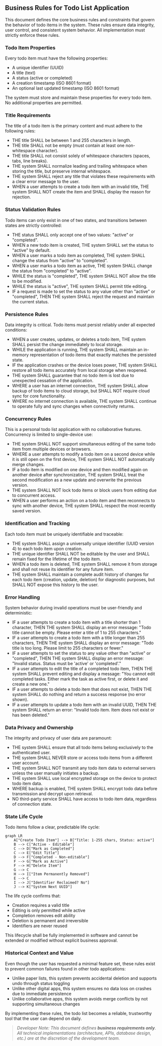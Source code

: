 ## Business Rules for Todo List Application

This document defines the core business rules and constraints that govern the behavior of todo items in the system. These rules ensure data integrity, user control, and consistent system behavior. All implementation must strictly enforce these rules.

### Todo Item Properties

Every todo item must have the following properties:

- A unique identifier (UUID)
- A title (text)
- A status (active or completed)
- A creation timestamp (ISO 8601 format)
- An optional last updated timestamp (ISO 8601 format)

The system must store and maintain these properties for every todo item. No additional properties are permitted.

### Title Requirements

The title of a todo item is the primary content and must adhere to the following rules:

- THE title SHALL be between 1 and 255 characters in length.
- THE title SHALL not be empty (must contain at least one non-whitespace character).
- THE title SHALL not consist solely of whitespace characters (spaces, tabs, line breaks).
- THE system SHALL normalize leading and trailing whitespace when storing the title, but preserve internal whitespace.
- THE system SHALL reject any title that violates these requirements with a clear error message to the user.
- WHEN a user attempts to create a todo item with an invalid title, THE system SHALL NOT create the item and SHALL display the reason for rejection.

### Status Validation Rules

Todo items can only exist in one of two states, and transitions between states are strictly controlled:

- THE status SHALL only accept one of two values: "active" or "completed".
- WHEN a new todo item is created, THE system SHALL set the status to "active" by default.
- WHEN a user marks a todo item as completed, THE system SHALL change the status from "active" to "completed".
- WHEN a user marks a todo item as active, THE system SHALL change the status from "completed" to "active".
- WHILE the status is "completed", THE system SHALL NOT allow the title to be modified.
- WHILE the status is "active", THE system SHALL permit title editing.
- IF a request is made to set the status to any value other than "active" or "completed", THEN THE system SHALL reject the request and maintain the current status.

### Persistence Rules

Data integrity is critical. Todo items must persist reliably under all expected conditions:

- WHEN a user creates, updates, or deletes a todo item, THE system SHALL persist the change immediately to local storage.
- WHILE the application is running, THE system SHALL maintain an in-memory representation of todo items that exactly matches the persisted state.
- IF the application crashes or the device loses power, THE system SHALL restore all todo items accurately from local storage when reopened.
- THE system SHALL guarantee that no todo item is lost due to unexpected cessation of the application.
- WHERE a user has an internet connection, THE system SHALL allow backup of todo items to cloud storage, but SHALL NOT require cloud sync for core functionality.
- WHERE no internet connection is available, THE system SHALL continue to operate fully and sync changes when connectivity returns.

### Concurrency Rules

This is a personal todo list application with no collaborative features. Concurrency is limited to single-device use:

- THE system SHALL NOT support simultaneous editing of the same todo item from multiple devices or browsers.
- WHERE a user attempts to modify a todo item on a second device while it is still open on the first device, THE system SHALL NOT automatically merge changes.
- IF a todo item is modified on one device and then modified again on another device after synchronization, THE system SHALL treat the second modification as a new update and overwrite the previous version.
- THE system SHALL NOT lock todo items or block users from editing due to concurrent access.
- WHEN a user performs an action on a todo item and then reconnects to sync with another device, THE system SHALL respect the most recently saved version.

### Identification and Tracking

Each todo item must be uniquely identifiable and traceable:

- THE system SHALL assign a universally unique identifier (UUID version 4) to each todo item upon creation.
- THE unique identifier SHALL NOT be editable by the user and SHALL remain fixed for the lifetime of the todo item.
- WHEN a todo item is deleted, THE system SHALL remove it from storage and shall not reuse its identifier for any future item.
- THE system SHALL maintain a complete audit history of changes for each todo item (creation, update, deletion) for diagnostic purposes, but SHALL NOT expose this history to the user.

### Error Handling

System behavior during invalid operations must be user-friendly and deterministic:

- IF a user attempts to create a todo item with a title shorter than 1 character, THEN THE system SHALL display an error message: "Todo title cannot be empty. Please enter a title of 1 to 255 characters."
- IF a user attempts to create a todo item with a title longer than 255 characters, THEN THE system SHALL display an error message: "Todo title is too long. Please limit to 255 characters or fewer."
- IF a user attempts to set the status to any value other than "active" or "completed", THEN THE system SHALL display an error message: "Invalid status. Status must be 'active' or 'completed'."
- IF a user attempts to edit the title of a completed todo item, THEN THE system SHALL prevent editing and display a message: "You cannot edit completed tasks. Either mark the task as active first, or delete it and create a new one."
- IF a user attempts to delete a todo item that does not exist, THEN THE system SHALL do nothing and return a success response (no error shown).
- IF a user attempts to update a todo item with an invalid UUID, THEN THE system SHALL return an error: "Invalid todo item. Item does not exist or has been deleted."

### Data Privacy and Ownership

The integrity and privacy of user data are paramount:

- THE system SHALL ensure that all todo items belong exclusively to the authenticated user.
- THE system SHALL NEVER store or access todo items from a different user account.
- THE system SHALL NOT transmit any todo item data to external servers unless the user manually initiates a backup.
- THE system SHALL use local encrypted storage on the device to protect todo item data.
- WHERE backup is enabled, THE system SHALL encrypt todo data before transmission and decrypt upon retrieval.
- NO third-party service SHALL have access to todo item data, regardless of connection state.

### State Life Cycle

Todo items follow a clear, predictable life cycle:

```mermaid
graph LR
    A["Create Todo Item"] --> B["Title: 1-255 chars, Status: active"]
    B --> C["Active - Editable"]
    C --> D["Mark as Completed"]
    C --> E["Edit Title"]
    D --> F["Completed - Non-editable"]
    F --> G["Mark as Active"]
    F --> H["Delete Item"]
    G --> C
    H --> I["Item Permanently Removed"]
    E --> C
    I --> J["Identifier Reclaimed? No"]
    J --> K["System Next UUID"]
```

The life cycle confirms that:

- Creation requires a valid title
- Editing is only permitted while active
- Completion removes edit ability
- Deletion is permanent and irreversible
- Identifiers are never reused

This lifecycle shall be fully implemented in software and cannot be extended or modified without explicit business approval.

### Historical Context and Value

Even though the user has requested a minimal feature set, these rules exist to prevent common failures found in other todo applications:

- Unlike paper lists, this system prevents accidental deletion and supports undo through status toggling
- Unlike other digital apps, this system ensures no data loss on crashes due to immediate persistence
- Unlike collaborative apps, this system avoids merge conflicts by not supporting simultaneous changes

By implementing these rules, the todo list becomes a reliable, trustworthy tool that the user can depend on daily.

> *Developer Note: This document defines **business requirements only**. All technical implementations (architecture, APIs, database design, etc.) are at the discretion of the development team.*